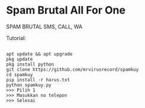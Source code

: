 # Spam Brutal All For One
SPAM BRUTAL SMS, CALL, WA

Tutorial:
<pre><code>
apt update && apt upgrade
pkg update
pkg install python
git clone https://github.com/mrvirusrecord/spamkuy
cd spamkuy
pip install -r harus.txt
python spamkuy.py
>>> Pilih 1
>>> Masukkan no telepon
>>> Selesai
</code></pre>
